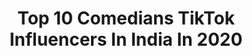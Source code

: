 ---
title: Top 10 Comedians TikTok Influencers In India In 2020
description: >-
  Find top comedians TikTok influencers in India in 2020. Most popular hashtags: #thanksmaa #love #champibeats #brokenheart.
platform: TikTok
profiles:
  - username: "arpitmehrotra1"
    fullname: >-
      Arpit Mehrotra
    location: "India"
    followers: 15593
    engagement: 2863
    commentsToLikes: 0.348067
    id: ck9ntu81bk45h0j78lzluufng
    verified: false
    hashtags: "#washyourhands, #cookathome, #becharapati, #champibeats"
  - username: "naginasethi"
    fullname: >-
      nagina sethi
    location: "India"
    followers: 2336728
    engagement: 1633
    commentsToLikes: 0.016004
    id: ck8rt0lop11kb0j78t0zlfx16
    verified: true
    hashtags: "#duet, #thanksmaa, #resso, #blooper"
  - username: "kamal_boss"
    fullname: >-
      Kamal Boss
    location: "India"
    followers: 264804
    engagement: 1906
    commentsToLikes: 0.019122
    id: ck8owcfplx8ck0j78gee524zj
    verified: false
    hashtags: "#producerdxxx, #punjabimemes, #sadstatus, #sukhsaab75"
  - username: "srikanth_madduri"
    fullname: >-
      శ్రీకాంత్  మద్దూరి
    location: "India"
    followers: 11467
    engagement: 1372
    commentsToLikes: 0.041503
    id: ckad7nq4853fq0i78ucko04vb
    verified: false
    hashtags: "#pradeep, #sweet, #memory, #balrajanna"
  - username: "gymfreak.ly"
    fullname: >-
      Adnan Malik
    location: "India"
    followers: 798999
    engagement: 1788
    commentsToLikes: 0.020857
    id: ck9n4b9lp46j70j78tkgojry8
    verified: true
    hashtags: "#brokenheart, #dialogue, #act, #punjabisong"
  - username: "laksh1t"
    fullname: >-
      Lakshit Sood
    location: "India"
    followers: 1167853
    engagement: 1924
    commentsToLikes: 0.017175
    id: ck8qoq6ci00zb0j78anusm6rr
    verified: true
    hashtags: "#legendsneverdie, #ektarfapyaar, #keepsmiling, #friends"
  - username: "madhoosinger"
    fullname: >-
      Madhoo Singer Nekkanti
    location: "India"
    followers: 84688
    engagement: 545
    commentsToLikes: 0.058872
    id: ck9skqofoa5ew0j78dci3u08t
    verified: false
    hashtags: "#lovedancing, #loveuall, #prabhasfans, #ammalakkalasodi"
  - username: "samarthverma_001"
    fullname: >-
      Ig - iamsamarthverma
    location: "India"
    followers: 184758
    engagement: 1186
    commentsToLikes: 0.078025
    id: ck81s8jasqtgu0j78kfeg2lx4
    verified: true
    hashtags: "#legend, #poetry, #shayari, #ownvoice"
  - username: "aniketvats1"
    fullname: >-
      aniketvats
    location: "India"
    followers: 1013434
    engagement: 1450
    commentsToLikes: 0.010523
    id: ck9n4b8ks46bg0j783gb9w3r8
    verified: false
    hashtags: "#ishqmeetha"
  - username: "golumoluprakash"
    fullname: >-
      Golumolu😘😘
    location: "India"
    followers: 11989
    engagement: 1803
    commentsToLikes: 0.036320
    id: ck8rsldhhzaqi0j782hkpz5q2
    verified: false
    hashtags: "#champibeats, #fyp, #dailoug, #doubleexposure"
---